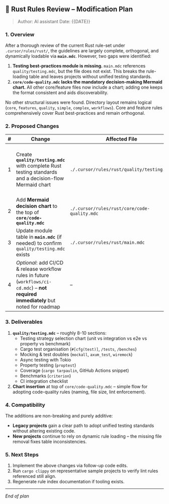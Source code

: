 ## 📝 Rust Rules Review – Modification Plan

> Author: AI assistant
> Date: {{DATE}}

### 1. Overview

After a thorough review of the current Rust rule-set under `.cursor/rules/rust/`, the guidelines are largely complete, orthogonal, and dynamically loadable via **`main.mdc`**.  However, two gaps were identified:

1. **Testing best-practices module is missing.**  `main.mdc` references `quality/testing.mdc`, but the file does not exist.  This breaks the rule-loading table and leaves projects without unified testing standards.
2. **`core/code-quality.mdc` lacks the mandatory decision-making Mermaid chart.**  All other core/feature files now include a chart; adding one keeps the format consistent and aids discoverability.

No other structural issues were found.  Directory layout remains logical (`core`, `features`, `quality`, `simple`, `complex`, `workflows`).  Core and feature rules comprehensively cover Rust best-practices and remain orthogonal.

### 2. Proposed Changes

| #   | Change                                                                                                                                | Affected File                                | Rationale                                                                                                                                     |
| --- | ------------------------------------------------------------------------------------------------------------------------------------- | -------------------------------------------- | --------------------------------------------------------------------------------------------------------------------------------------------- |
| 1   | Create **`quality/testing.mdc`** with complete Rust testing standards and a decision-flow Mermaid chart                               | `./.cursor/rules/rust/quality/testing.mdc`   | Fulfils missing reference in `main.mdc`; provides unit/integration/bench test guidelines, mocking, CI hints, coverage, property testing, etc. |
| 2   | Add **Mermaid decision chart** to the top of **`core/code-quality.mdc`**                                                              | `./.cursor/rules/rust/core/code-quality.mdc` | Brings file in line with the "chart-first" convention adopted across the rule-set.                                                            |
| 3   | Update module table in **`main.mdc`** (if needed) to confirm `quality/testing.mdc` exists                                             | `./.cursor/rules/rust/main.mdc`              | Keeps documentation accurate.                                                                                                                 |
| 4   | *Optional*: add CI/CD & release workflow rules in future (`workflows/ci-cd.mdc`) – **not required immediately** but noted for roadmap | –                                            | Complete lifecycle guidance (build, test, release)                                                                                            |

### 3. Deliverables

1. **`quality/testing.mdc`** – roughly 8-10 sections:
   * Testing strategy selection chart (unit vs integration vs e2e vs property vs benchmark)
   * Cargo test organisation (`#[cfg(test)]`, `/tests`, `/benches`)
   * Mocking & test doubles (`mockall`, `axum_test`, `wiremock`)
   * Async testing with Tokio
   * Property testing (`proptest`)
   * Coverage (`cargo tarpaulin`, GitHub Actions snippet)
   * Benchmarks (`criterion`)
   * CI integration checklist
2. **Chart insertion** at top of `core/code-quality.mdc` – simple flow for adopting code-quality rules (naming, file size, lint enforcement).

### 4. Compatibility

The additions are non-breaking and purely additive:

* **Legacy projects** gain a clear path to adopt unified testing standards without altering existing code.
* **New projects** continue to rely on dynamic rule loading – the missing file removal fixes table inconsistencies.

### 5. Next Steps

1. Implement the above changes via follow-up code edits.
2. Run `cargo clippy` on representative sample projects to verify lint rules referenced still align.
3. Regenerate rule index documentation if tooling exists.

---
*End of plan*
